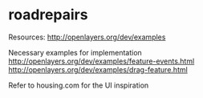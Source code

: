 roadrepairs
===========

Resources:
http://openlayers.org/dev/examples

Necessary examples for implementation
http://openlayers.org/dev/examples/feature-events.html
http://openlayers.org/dev/examples/drag-feature.html

Refer to housing.com for the UI inspiration
